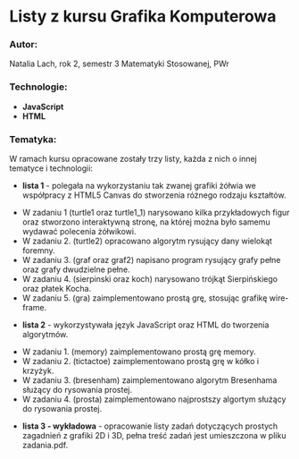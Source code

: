# Listy z kursu Grafika Komputerowa
### Autor:
Natalia Lach, rok 2, semestr 3 Matematyki Stosowanej, PWr
### Technologie:
* **JavaScript** 
* **HTML**
### Tematyka:
W ramach kursu opracowane zostały trzy listy, każda z nich o innej tematyce i technologii:
* **lista 1** - polegała na wykorzystaniu tak zwanej grafiki żółwia we współpracy z HTML5 Canvas do stworzenia różnego rodzaju kształtów. 
- W zadaniu 1 (turtle1 oraz turtle1_1) narysowano kilka przykładowych figur oraz stworzono interaktywną stronę, na której można było samemu wydawać polecenia żółwikowi.
- W zadaniu 2. (turtle2) opracowano algorytm rysujący dany wielokąt foremny. 
- W zadaniu 3. (graf oraz graf2) napisano program rysujący grafy pełne oraz grafy dwudzielne pełne.
- W zadaniu 4. (sierpinski oraz koch) narysowano trójkąt Sierpińskiego oraz płatek Kocha.
- W zadaniu 5. (gra) zaimplementowano prostą grę, stosując grafikę wire-frame.
* **lista 2** - wykorzystywała język JavaScript oraz HTML do tworzenia algorytmów.
 - W zadaniu 1. (memory) zaimplementowano prostą grę memory.
 - W zadaniu 2. (tictactoe) zaimplementowano prostą grę w kółko i krzyżyk.
 - W zadaniu 3. (bresenham) zaimplementowano algorytm Bresenhama służący do rysowania prostej.
 - W zadaniu 4. (prosta) zaimplementowano najprostszy algortym służący do rysowania prostej.
 * **lista 3 - wykładowa** - opracowanie listy zadań dotyczących prostych zagadnień z grafiki 2D i 3D, pełna treść zadań jest umieszczona w pliku zadania.pdf.
 
